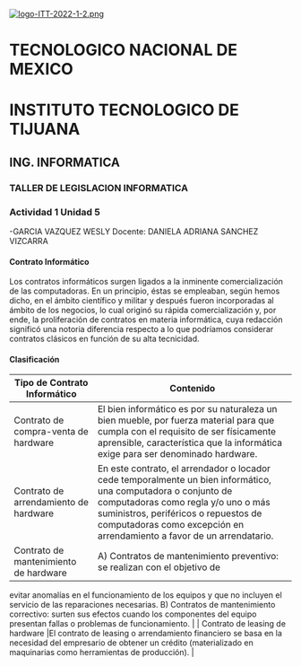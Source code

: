 [![logo-ITT-2022-1-2.png](https://i.postimg.cc/76Hnpms3/logo-ITT-2022-1-2.png)](https://postimg.cc/bG5nnHjr)
# TECNOLOGICO NACIONAL DE MEXICO
# INSTITUTO TECNOLOGICO DE TIJUANA
## ING. INFORMATICA
### TALLER DE LEGISLACION INFORMATICA
### Actividad 1 Unidad 5
-GARCIA VAZQUEZ WESLY
Docente:
DANIELA ADRIANA SANCHEZ VIZCARRA

#### Contrato Informático 
Los contratos informáticos surgen ligados a la inminente comercialización de las computadoras.
En un principio, éstas se empleaban, según hemos dicho, en el ámbito científico y militar y después fueron incorporadas al ámbito de los negocios, lo cual originó su rápida comercialización y, por ende, la proliferación de contratos en materia informática, cuya redacción significó una notoria diferencia respecto a lo que podríamos considerar contratos clásicos en función de su alta tecnicidad.

#### Clasificación


| Tipo de Contrato Informático  | Contenido | 
| ------------- | ------------------- | 
|Contrato de compra-venta de hardware  |El bien informático es por su naturaleza un bien mueble, por fuerza material para que cumpla con el requisito de ser físicamente aprensible, característica que la informática exige para ser denominado hardware. |
|Contrato de arrendamiento de hardware |En este contrato, el arrendador o locador cede temporalmente un bien informático, una computadora o conjunto de computadoras como regla y/o uno o más suministros, periféricos o repuestos de computadoras como excepción en arrendamiento a favor de un arrendatario. |
|Contrato de mantenimiento de hardware  |A) Contratos de mantenimiento preventivo: se realizan con el objetivo de
evitar anomalías en el funcionamiento de los equipos y que no incluyen el servicio de las reparaciones necesarias.
B) Contratos de mantenimiento correctivo: surten sus efectos cuando los componentes del equipo presentan fallas o problemas de funcionamiento.  |
| Contrato de leasing de hardware   |El contrato de leasing o arrendamiento financiero se basa en la necesidad del empresario de obtener un crédito (materializado en maquinarias como herramientas de producción).   |